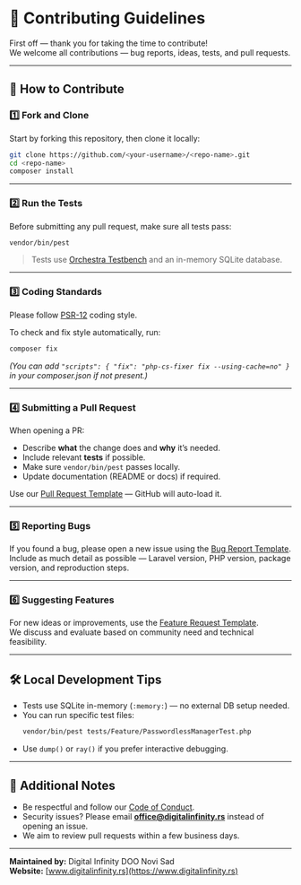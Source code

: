
# 🤝 Contributing Guidelines

First off — thank you for taking the time to contribute!  
We welcome all contributions — bug reports, ideas, tests, and pull requests.

---

## 🧩 How to Contribute

### 1️⃣ Fork and Clone
Start by forking this repository, then clone it locally:

```bash
git clone https://github.com/<your-username>/<repo-name>.git
cd <repo-name>
composer install
```

---

### 2️⃣ Run the Tests
Before submitting any pull request, make sure all tests pass:

```bash
vendor/bin/pest
```

> Tests use [Orchestra Testbench](https://github.com/orchestral/testbench) and an in-memory SQLite database.

---

### 3️⃣ Coding Standards
Please follow [PSR-12](https://www.php-fig.org/psr/psr-12/) coding style.

To check and fix style automatically, run:

```bash
composer fix
```

_(You can add `"scripts": { "fix": "php-cs-fixer fix --using-cache=no" }` in your composer.json if not present.)_

---

### 4️⃣ Submitting a Pull Request
When opening a PR:

- Describe **what** the change does and **why** it’s needed.
- Include relevant **tests** if possible.
- Make sure `vendor/bin/pest` passes locally.
- Update documentation (README or docs) if required.

Use our [Pull Request Template](.github/PULL_REQUEST_TEMPLATE.md) — GitHub will auto-load it.

---

### 5️⃣ Reporting Bugs
If you found a bug, please open a new issue using the [Bug Report Template](.github/ISSUE_TEMPLATE/bug_report.yml).  
Include as much detail as possible — Laravel version, PHP version, package version, and reproduction steps.

---

### 6️⃣ Suggesting Features
For new ideas or improvements, use the [Feature Request Template](.github/ISSUE_TEMPLATE/feature_request.yml).  
We discuss and evaluate based on community need and technical feasibility.

---

## 🛠️ Local Development Tips

- Tests use SQLite in-memory (`:memory:`) — no external DB setup needed.
- You can run specific test files:
  ```bash
  vendor/bin/pest tests/Feature/PasswordlessManagerTest.php
  ```
- Use `dump()` or `ray()` if you prefer interactive debugging.

---

## 🧠 Additional Notes

- Be respectful and follow our [Code of Conduct](CODE_OF_CONDUCT.md).
- Security issues? Please email **office@digitalinfinity.rs** instead of opening an issue.
- We aim to review pull requests within a few business days.

---

**Maintained by:** Digital Infinity DOO Novi Sad  
**Website:** [www.digitalinfinity.rs](https://www.digitalinfinity.rs)
